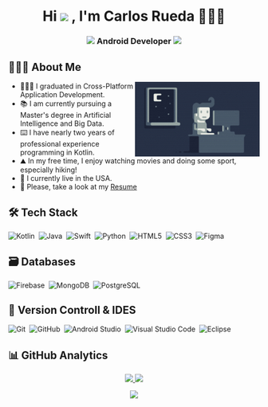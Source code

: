 <!-- TITLE -->
<h1 align="center">
  <b>Hi</b> 
  <img src="https://media.giphy.com/media/hvRJCLFzcasrR4ia7z/giphy.gif" width="35">
  <b>, I'm Carlos Rueda 🧔🏻‍♂️</b>
</h1>

<!-- PROFFESION -->
<h3 align="center">
  <img src="https://upload.wikimedia.org/wikipedia/commons/7/74/Kotlin_Icon.png" width="15">
    <b> Android Developer </b>
  <img src="https://upload.wikimedia.org/wikipedia/commons/7/74/Kotlin_Icon.png" width="15">
</h3>

<!-- ABOUT ME -->

<h2>👨🏻‍💻 About Me</h2>

<img alt="Night Coding" src="https://raw.githubusercontent.com/AVS1508/AVS1508/master/assets/Night-Coding.gif" width="250" height="150" align="right"/>

<ul>
  <li>👨🏻‍🎓 I graduated in Cross-Platform Application Development.</li>
  <li>📚 I am currently pursuing a Master's degree in Artificial Intelligence and Big Data.</li>
  <li>⌨️ I have nearly two years of professional experience programming in Kotlin.</li>
  <li>⛰ In my free time, I enjoy watching movies and doing some sport, especially hiking!</li>
  <li>📍 I currently live in the USA.</li>
  <li>📄 Please, take a look at my 
      <a href="https://drive.google.com/file/d/1kWccmuikvPD-S2EJabyV7Bn3653lNM6v/view?usp=share_link"target="_blank">Resume</a>
  </li>
</ul>

<!-- TECH STACK -->
<h2>🛠 Tech Stack</h2>

![Kotlin](https://img.shields.io/badge/kotlin-%238A2BE2?style=for-the-badge&logo=kotlin&logoColor=white)&nbsp;
![Java](https://img.shields.io/badge/java-%23ED8B00.svg?style=for-the-badge&logo=java&logoColor=white)&nbsp;
![Swift](https://img.shields.io/badge/swift-%23F4511E?style=for-the-badge&logo=swift&logoColor=white)&nbsp;
![Python](https://img.shields.io/badge/python-3670A0?style=for-the-badge&logo=python&logoColor=ffdd54)&nbsp;
![HTML5](https://img.shields.io/badge/html5-%23E34F26.svg?style=for-the-badge&logo=html5&logoColor=white)&nbsp;
![CSS3](https://img.shields.io/badge/css3-%231572B6.svg?style=for-the-badge&logo=css3&logoColor=white)&nbsp;
![Figma](https://img.shields.io/badge/figma-%23F24E1E.svg?style=for-the-badge&logo=figma&logoColor=white)&nbsp;

<!-- DATABASES  -->
<h2>🗃 Databases</h2>

![Firebase](https://img.shields.io/badge/firebase-orange.svg?style=for-the-badge&logo=firebase&logoColor=white)&nbsp;
![MongoDB](https://img.shields.io/badge/MongoDB-%234ea94b.svg?style=for-the-badge&logo=mongodb&logoColor=white)&nbsp;
![PostgreSQL](https://img.shields.io/badge/postgres-%23316192.svg?style=for-the-badge&logo=postgresql&logoColor=white)&nbsp;

<!-- Version Controll & IDES  -->
<h2>🧰 Version Controll & IDES</h2>

![Git](https://img.shields.io/badge/git-%23F05033.svg?style=for-the-badge&logo=git&logoColor=white)&nbsp;
![GitHub](https://img.shields.io/badge/github-%23121011.svg?style=for-the-badge&logo=github&logoColor=white)&nbsp;
![Android Studio](https://img.shields.io/badge/Android%20Studio-white.svg?style=for-the-badge&logo=AndroidStudio&logoColor=blue)&nbsp;
![Visual Studio Code](https://img.shields.io/badge/Visual%20Studio%20Code-0078d7.svg?style=for-the-badge&logo=vsc&logoColor=white)&nbsp;
![Eclipse](https://img.shields.io/badge/Eclipse-purple.svg?style=for-the-badge&logo=Eclipse&logoColor=yellow)&nbsp;

<h2>📊 GitHub Analytics</h2>

<p align="center">
  <a href="https://github.com/cRuedaDam">
    <img height="180em" src="https://github-readme-stats-eight-theta.vercel.app/api?username=cRuedaDam&show_icons=true&theme=algolia&include_all_commits=true&count_private=true"/>
  </a>
  <a href="https://github.com/cRuedaDam">
    <img height="180em" src="https://github-readme-stats-eight-theta.vercel.app/api/top-langs/?username=cRuedaDam&layout=compact&langs_count=8&theme=algolia"/>
  </a>
</p>

<p align="center">
  <img height="180em" src="https://github-readme-streak-stats.herokuapp.com/?user=cRuedaDam&theme=dark&hide_border=true"/>
</p>
